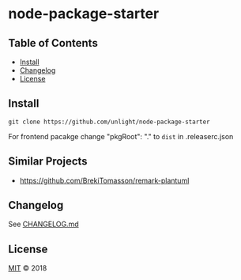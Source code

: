 # node-package-starter

## Table of Contents

-   [Install](#install)
-   [Changelog](#changelog)
-   [License](#license)

## Install

    git clone https://github.com/unlight/node-package-starter

For frontend pacakge change "pkgRoot": "." to `dist` in .releaserc.json

## Similar Projects
* https://github.com/BrekiTomasson/remark-plantuml

## Changelog

See [CHANGELOG.md](CHANGELOG.md)

## License

[MIT](LICENSE) © 2018
